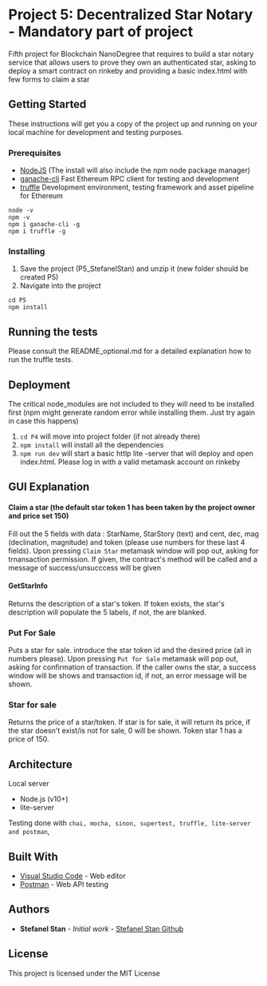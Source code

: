 # Project 5: Decentralized Star Notary - Mandatory part of project
Fifth project for Blockchain NanoDegree that requires to build a star notary service that allows users to prove they own an authenticated star, asking to deploy a smart contract on rinkeby and providing a basic index.html with few forms to claim a star

## Getting Started
These instructions will get you a copy of the project up and running on your local machine for development and testing purposes. 

### Prerequisites

* [NodeJS](https://nodejs.org/en/download/current/) (The install will also include the npm node package manager)
* [ganache-cli](https://github.com/trufflesuite/ganache-cli) Fast Ethereum RPC client for testing and development
* [truffle](https://www.npmjs.com/package/truffle) Development environment, testing framework and asset pipeline for Ethereum
```
node -v
npm -v
npm i ganache-cli -g
npm i truffle -g
```

### Installing

1. Save the project (P5_StefanelStan) and unzip it (new folder should be created P5)
2. Navigate into the project
```
cd P5
npm install
```
## Running the tests
Please consult the README_optional.md for a detailed explanation how to run the truffle tests.

## Deployment

The critical node_modules are not included to they will need to be installed first (npm might generate random error while installing them. Just try again in case this happens)

1. `cd P4` will move into project folder (if not already there)
2. `npm install` will install all the dependencies
3. `npm run dev` will start a basic httlp lite -server that will deploy and open index.html. Please log in with a valid metamask account on rinkeby

## GUI Explanation

#### Claim a star (the default star token 1 has been taken by the project owner and price set 150)

Fill out the 5 fields with data : StarName, StarStory (text) and cent, dec, mag (declination, magnitude) and token (please use numbers for these last 4 fields).
Upon pressing `Claim Star` metamask window will pop out, asking for trnansaction permission. If given, the contract's method will be called and a message of success/unsucccess will be given

#### GetStarInfo
Returns the description of a star's token. If token exists, the star's description will populate the 5 labels, if not, the are blanked.

### Put For Sale
Puts a star for sale. introduce the star token id and the desired price (all in numbers please). Upon pressing `Put for Sale` metamask will pop out, asking for confirmation of transaction. If the caller owns the star, a success window will be shows and transaction id, if not, an error message will be shown.

### Star for sale
Returns the price of a star/token. If star is for sale, it will return its price, if the star doesn't exist/is not for sale, 0 will be shown. Token star 1 has a price of 150.

## Architecture
Local server
- Node.js (v10+)
- lite-server

Testing done with `chai, mocha, sinon, supertest, truffle, lite-server and postman`, 

## Built With

* [Visual Studio Code](https://code.visualstudio.com/) - Web editor
* [Postman](https://www.getpostman.com/) - Web API testing

## Authors

* **Stefanel Stan** - *Initial work* - [Stefanel Stan Github](https://github.com/StefanelStan)

## License

This project is licensed under the MIT License 
